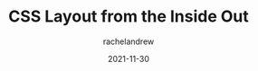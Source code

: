 ---
author: rachelandrew
date: 2021-11-30
draft: true
publisher: webstandards
tags:
  - videos
  - css
  - layout
target_url: https://www.youtube.com/watch?v=mlmADytUiiw
title: CSS Layout from the Inside Out
---
